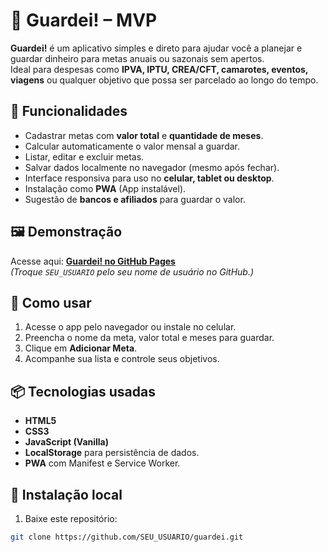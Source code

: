 # 📌 Guardei! – MVP

**Guardei!** é um aplicativo simples e direto para ajudar você a planejar e guardar dinheiro para metas anuais ou sazonais sem apertos.  
Ideal para despesas como **IPVA, IPTU, CREA/CFT, camarotes, eventos, viagens** ou qualquer objetivo que possa ser parcelado ao longo do tempo.

## 🚀 Funcionalidades
- Cadastrar metas com **valor total** e **quantidade de meses**.
- Calcular automaticamente o valor mensal a guardar.
- Listar, editar e excluir metas.
- Salvar dados localmente no navegador (mesmo após fechar).
- Interface responsiva para uso no **celular, tablet ou desktop**.
- Instalação como **PWA** (App instalável).
- Sugestão de **bancos e afiliados** para guardar o valor.

## 🖼️ Demonstração
Acesse aqui: **[Guardei! no GitHub Pages](https://SEU_USUARIO.github.io/guardei/)**  
*(Troque `SEU_USUARIO` pelo seu nome de usuário no GitHub.)*

## 📲 Como usar
1. Acesse o app pelo navegador ou instale no celular.
2. Preencha o nome da meta, valor total e meses para guardar.
3. Clique em **Adicionar Meta**.
4. Acompanhe sua lista e controle seus objetivos.

## 📦 Tecnologias usadas
- **HTML5**
- **CSS3**
- **JavaScript (Vanilla)**
- **LocalStorage** para persistência de dados.
- **PWA** com Manifest e Service Worker.

## 🔧 Instalação local
1. Baixe este repositório:
```bash
git clone https://github.com/SEU_USUARIO/guardei.git
